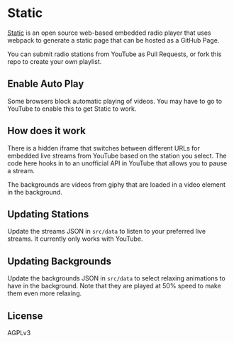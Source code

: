 # Static

[Static](https://yamatt.github.io/static) is an open source web-based embedded radio player that uses webpack to generate a static page that can be hosted as a GitHub Page.

You can submit radio stations from YouTube as Pull Requests, or fork this repo to create your own playlist.

## Enable Auto Play

Some browsers block automatic playing of videos. You may have to go to YouTube to enable this to get Static to work.

## How does it work

There is a hidden iframe that switches between different URLs for embedded live streams from YouTube based on the station you select. The code here hooks in to an unofficial API in YouTube that allows you to pause a stream.

The backgrounds are videos from giphy that are loaded in a video element in the background.

## Updating Stations

Update the streams JSON in `src/data` to listen to your preferred live streams. It currently only works with YouTube.

## Updating Backgrounds

Update the backgrounds JSON in `src/data` to select relaxing animations to have in the background. Note that they are played at 50% speed to make them even more relaxing.

## License
AGPLv3
